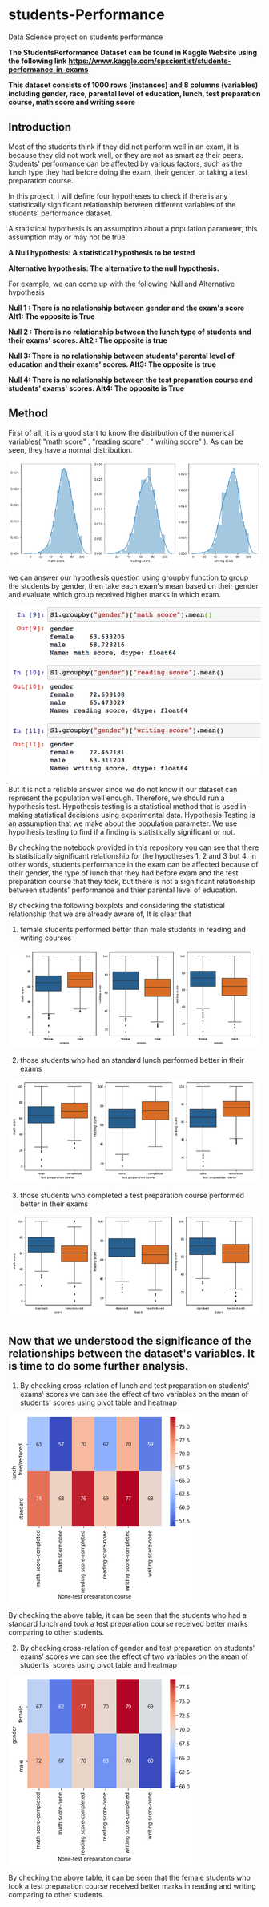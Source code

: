 # students-Performance
Data Science project on students performance

**The StudentsPerformance Dataset can be found in Kaggle Website using the following link**
**https://www.kaggle.com/spscientist/students-performance-in-exams**

**This dataset consists of 1000 rows (instances) and 8 columns (variables) including gender, race, parental level of education, lunch, test preparation course, math score and writing score**





## Introduction 

Most of the students think if they did not perform well in an exam, it is because they did not work well, or they are not as smart as their peers. 
Students' performance can be affected by various factors, such as the lunch type they had before doing the exam, their gender, or taking a test preparation course. 

In this project, I will define four hypotheses to check if there is any statistically significant relationship between different variables of the students' performance dataset. 

A statistical hypothesis is an assumption about a population parameter, this assumption may or may not be true.

**A Null hypothesis: A statistical hypothesis to be tested**

**Alternative hypothesis: The alternative to the null hypothesis.**

For example, we can come up with the following Null and Alternative hypothesis

**Null 1 : There is no relationship between gender and the exam's score**
**Alt1: The opposite is True**

**Null 2 : There is no relationship between the lunch type of students and their exams' scores.
Alt2 : The opposite is true**

**Null 3: There is no relationship between students' parental level of education and their exams' scores.
Alt3: The opposite is true**

**Null 4: There is no relationship between the test preparation course and students' exams' scores.
Alt4: The opposite is True**


## Method

First of all, it is a good start to know the distribution of the numerical variables( "math score" , "reading score" , " writing score" ). As can be seen, they have a normal distribution.

![](images/1.png)


we can answer our hypothesis question using groupby function to group the students by gender, then take each exam's mean based on their gender and evaluate which group received higher marks in which exam.

![](images/2.png)

But it is not a reliable answer since we do not know if our dataset can represent the population well enough. Therefore, we should run a hypothesis test. Hypothesis testing is a statistical method that is used in making statistical decisions using experimental data. Hypothesis Testing is an assumption that we make about the population parameter. We use hypothesis testing to find if a finding is statistically significant or not. 

By checking the notebook provided in this repository you can see that there is statistically significant relationship for the hypotheses 1, 2 and 3 but 4. In other words, students performance in the exam can be affected because of their gender, the type of lunch that they had before exam and the test preparation course that they took, but there is not a significant relationship between students' performance and thier parental level of education. 

By checking the following boxplots and considering the statistical relationship that we are already aware of, It is clear that 

1) female students performed better than male students in reading and writing courses

![](images/3.png)

2) those students who had an standard lunch performed better in their exams

![](images/4.png)

3) those students who completed a test preparation course performed better in their exams 

![](images/5.png)



## Now that we understood the significance of the relationships between the dataset's variables. It is time to do some further analysis.

1) By checking cross-relation of lunch and test preparation on students' exams' scores we can see the effect of two variables on the mean of students' scores using pivot table and heatmap

![](images/6.png)

By checking the above table, it can be seen that the students who had a standard lunch and took a test preparation course received better marks comparing to other students. 


2) By checking cross-relation of gender and test preparation on students' exams' scores we can see the effect of two variables on the mean of students' scores using pivot table and heatmap

![](images/7.png)

By checking the above table, it can be seen that the female students who took a test preparation course received better marks in reading and writing comparing to other students.


